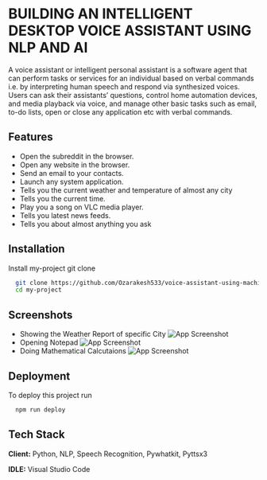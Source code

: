 
# BUILDING AN INTELLIGENT DESKTOP VOICE ASSISTANT USING NLP AND AI



A voice assistant or intelligent personal assistant is a software agent that can perform tasks or services for an individual based on verbal commands i.e. by interpreting human speech and respond via synthesized voices. Users can ask their assistants’ questions, control home automation devices, and media playback via voice, and manage other basic tasks such as email, to-do lists, open or close any application etc with verbal commands.



  
## Features

- Open the subreddit in the browser.
- Open any website in the browser.
- Send an email to your contacts.
- Launch any system application.
- Tells you the current weather and temperature of almost any city
- Tells you the current time.
- Play you a song on VLC media player.
- Tells you latest news feeds.
- Tells you about almost anything you ask

  
## Installation

Install my-project git clone

```bash
  git clone https://github.com/Ozarakesh533/voice-assistant-using-machine-learning.git
  cd my-project
```
    
## Screenshots

- Showing the Weather Report of specific City
![App Screenshot](https://user-images.githubusercontent.com/52618459/126265894-56aa1402-70b5-4bd5-ad4d-e958624ac6e2.png)
- Opening Notepad
![App Screenshot](https://user-images.githubusercontent.com/52618459/126266153-09a65e02-d7dd-4a7c-acca-2dd856878355.png)
- Doing Mathematical Calcutaions
![App Screenshot](https://user-images.githubusercontent.com/52618459/126266208-484036d2-462e-4249-a45d-29f71a1c7940.png)


  
## Deployment

To deploy this project run

```bash
  npm run deploy
```

  
## Tech Stack

**Client:** Python, NLP,  Speech Recognition, Pywhatkit, Pyttsx3

**IDLE:** Visual Studio Code

  



  
